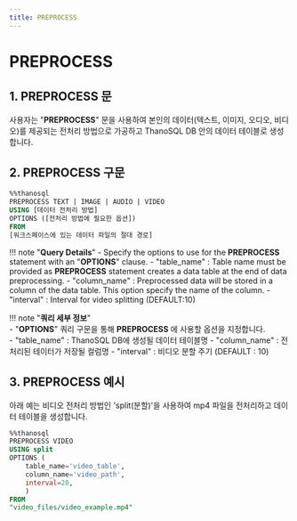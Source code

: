 ```yaml
---
title: PREPROCESS
---
```


# __PREPROCESS__

## __1. PREPROCESS 문__

사용자는 "__PREPROCESS__" 문을 사용하여 본인의 데이터(텍스트, 이미지, 오디오, 비디오)를 제공되는 전처리 방법으로 가공하고 ThanoSQL DB 안의 데이터 테이블로 생성합니다.

## __2. PREPROCESS 구문__

```sql
%%thanosql
PREPROCESS TEXT | IMAGE | AUDIO | VIDEO
USING [데이터 전처리 방법]
OPTIONS ([전처리 방법에 필요한 옵션])
FROM
[워크스페이스에 있는 데이터 파일의 절대 경로]
```

!!! note "__Query Details__"
    - Specify the options to use for the __PREPROCESS__ statement with an "__OPTIONS__" clause.
        - "table_name" : Table name must be provided as __PREPROCESS__ statement creates a data table at the end of data preprocessing.
        - "column_name" : Preprocessed data will be stored in a column of the data table. This option specify the name of the column.
        - "interval" : Interval for video splitting (DEFAULT:10)

!!! note "__쿼리 세부 정보__"    
    - "__OPTIONS__" 쿼리 구문을 통해 __PREPROCESS__ 에 사용할 옵션을 지정합니다.  
        - "table_name" : ThanoSQL DB에 생성될 데이터 테이블명
        - "column_name" : 전처리된 테이터가 저장될 컬럼명
        - "interval" : 비디오 분할 주기 (DEFAULT : 10)

## __3. PREPROCESS 예시__

아래 예는 비디오 전처리 방법인 'split(분할)'을 사용하여 mp4 파일을 전처리하고 데이터 테이블을 생성합니다. 

```sql
%%thanosql
PREPROCESS VIDEO
USING split
OPTIONS (
    table_name='video_table',
    column_name='video_path',
    interval=20,
    )
FROM  
"video_files/video_example.mp4"
```
